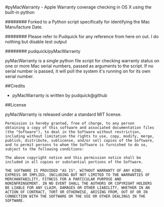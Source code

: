 #pyMacWarranty - Apple Warranty coverage checking in OS X using the built-in python 


######## Forked to a Python script specifically for identifying the Mac Manufacture Date.

######## Please refer to Pudquick for any reference from here on out. I do nothing but disable test output

########  pudquick/pyMacWarranty

pyMacWarranty is a single python file script for checking warranty status on one or more Mac serial numbers, passed as arguments to the script. If no serial number is passed, it will poll the system it's running on for its own serial number.

##Credits

- pyMacWarranty is written by pudquick@github 

##License

pyMacWarranty is released under a standard MIT license.

	Permission is hereby granted, free of charge, to any person
	obtaining a copy of this software and associated documentation files
	(the "Software"), to deal in the Software without restriction,
	including without limitation the rights to use, copy, modify, merge,
	publish, distribute, sublicense, and/or sell copies of the Software,
	and to permit persons to whom the Software is furnished to do so,
	subject to the following conditions:

	The above copyright notice and this permission notice shall be
	included in all copies or substantial portions of the Software.

	THE SOFTWARE IS PROVIDED "AS IS", WITHOUT WARRANTY OF ANY KIND,
	EXPRESS OR IMPLIED, INCLUDING BUT NOT LIMITED TO THE WARRANTIES OF
	MERCHANTABILITY, FITNESS FOR A PARTICULAR PURPOSE AND
	NONINFRINGEMENT. IN NO EVENT SHALL THE AUTHORS OR COPYRIGHT HOLDERS
	BE LIABLE FOR ANY CLAIM, DAMAGES OR OTHER LIABILITY, WHETHER IN AN
	ACTION OF CONTRACT, TORT OR OTHERWISE, ARISING FROM, OUT OF OR IN
	CONNECTION WITH THE SOFTWARE OR THE USE OR OTHER DEALINGS IN THE
	SOFTWARE.
